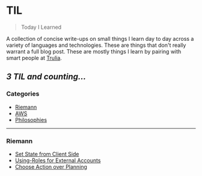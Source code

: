 # TIL

> Today I Learned

A collection of concise write-ups on small things I learn day to day across a
variety of languages and technologies. These are things that don't really
warrant a full blog post. These are mostly things I learn by pairing with
smart people at [Trulia](http://trulia.com/).

_3 TIL and counting..._
---

### Categories

* [Riemann](#riemann)
* [AWS](#aws)
* [Philosophies](#philosophies)

---

### Riemann

- [Set State from Client Side](riemann/set-state-from-client-side.md)
- [Using-Roles for External Accounts](aws/using-roles-for-external-accounts.md)
- [Choose Action over Planning](philosophies/choose-action-over-planning.md)
